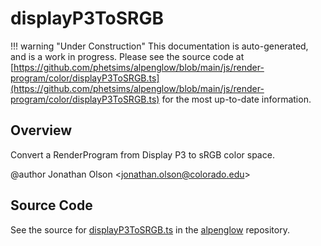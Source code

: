 # displayP3ToSRGB

!!! warning "Under Construction"
    This documentation is auto-generated, and is a work in progress. Please see the source code at
    [https://github.com/phetsims/alpenglow/blob/main/js/render-program/color/displayP3ToSRGB.ts](https://github.com/phetsims/alpenglow/blob/main/js/render-program/color/displayP3ToSRGB.ts) for the most up-to-date information.

## Overview

Convert a RenderProgram from Display P3 to sRGB color space.

@author Jonathan Olson &lt;jonathan.olson@colorado.edu&gt;



## Source Code

See the source for [displayP3ToSRGB.ts](https://github.com/phetsims/alpenglow/blob/main/js/render-program/color/displayP3ToSRGB.ts) in the [alpenglow](https://github.com/phetsims/alpenglow) repository.
